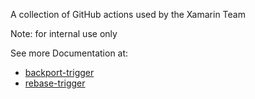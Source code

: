 A collection of GitHub actions used by the Xamarin Team

Note: for internal use only

See more Documentation at:
- [backport-trigger](./workflow-templates/backport-trigger/README.md)
- [rebase-trigger](./workflow-templates/rebase-trigger/README.md)